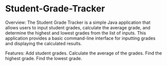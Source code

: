 # Student-Grade-Tracker
Overview:
The Student Grade Tracker is a simple Java application that allows users to input student grades, calculate the average grade, and determine the highest and lowest grades from the list of inputs. This application provides a basic command-line interface for inputting grades and displaying the calculated results.

Features:
Add student grades.
Calculate the average of the grades.
Find the highest grade.
Find the lowest grade.
